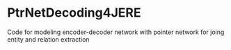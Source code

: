 # PtrNetDecoding4JERE
Code for modeling encoder-decoder network with pointer network for joing entity and relation extraction
